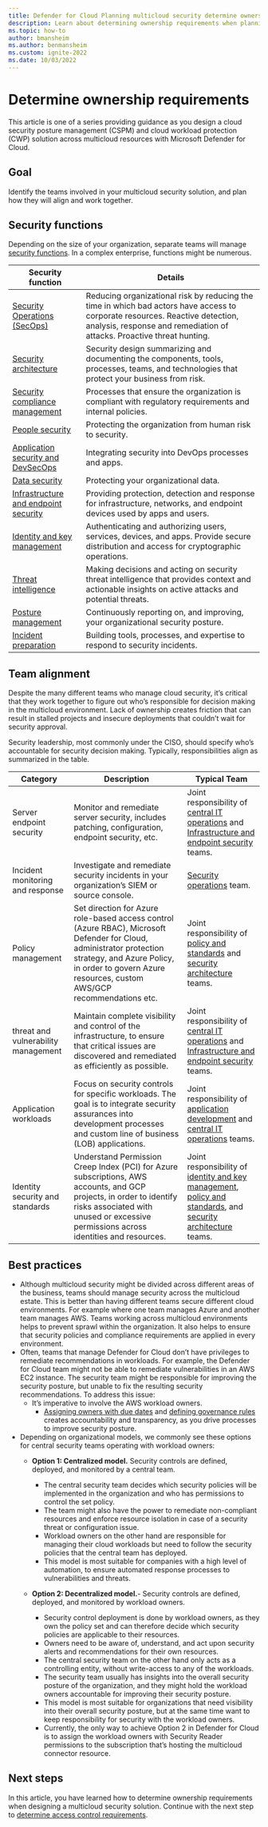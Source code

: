 ```yaml
---
title: Defender for Cloud Planning multicloud security determine ownership requirements security functions team alignment best practices guidance
description: Learn about determining ownership requirements when planning multicloud deployment with Microsoft Defender for Cloud.
ms.topic: how-to
author: bmansheim
ms.author: benmansheim
ms.custom: ignite-2022
ms.date: 10/03/2022
---
```


# Determine ownership requirements

This article is one of a series providing guidance as you design a cloud security posture management (CSPM) and cloud workload protection (CWP) solution across multicloud resources with Microsoft Defender for Cloud.

## Goal

Identify the teams involved in your multicloud security solution, and plan how they will align and work together.

## Security functions

Depending on the size of your organization, separate teams will manage [security functions](/azure/cloud-adoption-framework/organize/cloud-security-compliance-management). In a complex enterprise, functions might be numerous.

| Security function | Details |
|---|---|
|[Security Operations (SecOps)](/azure/cloud-adoption-framework/organize/cloud-security-operations-center) | Reducing organizational risk by reducing the time in which bad actors have access to corporate resources. Reactive detection, analysis, response and remediation of attacks. Proactive threat hunting.  
| [Security architecture](/azure/cloud-adoption-framework/organize/cloud-security-architecture)| Security design summarizing and documenting the components, tools, processes, teams, and technologies that protect your business from risk.|
|[Security compliance management](/azure/cloud-adoption-framework/organize/cloud-security-compliance-management)| Processes that ensure the organization is compliant with regulatory requirements and internal policies.|
|[People security](/azure/cloud-adoption-framework/organize/cloud-security-people)|Protecting the organization from human risk to security.|
|[Application security and DevSecOps](/azure/cloud-adoption-framework/organize/cloud-security-application-security-devsecops)| Integrating security into DevOps processes and apps.|
|[Data security](/azure/cloud-adoption-framework/organize/cloud-security-data-security)| Protecting your organizational data.|
|[Infrastructure and endpoint security](/azure/cloud-adoption-framework/organize/cloud-security-infrastructure-endpoint)|Providing protection, detection and response for infrastructure, networks, and endpoint devices used by apps and users.|
|[Identity and key management](/azure/cloud-adoption-framework/organize/cloud-security-identity-keys)|Authenticating and authorizing users, services, devices, and apps. Provide secure distribution and access for cryptographic operations.|
|[Threat intelligence](/azure/cloud-adoption-framework/organize/cloud-security-threat-intelligence)| Making decisions and acting on security threat intelligence that provides context and actionable insights on active attacks and potential threats.|
|[Posture management](/azure/cloud-adoption-framework/organize/cloud-security-posture-management)|Continuously reporting on, and improving, your organizational security posture.|
|[Incident preparation](/azure/cloud-adoption-framework/organize/cloud-security-incident-preparation)|Building tools, processes, and expertise to respond to security incidents.

## Team alignment

Despite the many different teams who manage cloud security, it’s critical that they work together to figure out who’s responsible for decision making in the multicloud environment. Lack of ownership creates friction that can result in stalled projects and insecure deployments that couldn’t wait for security approval.

Security leadership, most commonly under the CISO, should specify who’s accountable for security decision making. Typically, responsibilities align as summarized in the table.

|Category | Description | Typical Team|
| --- | --- | --- |
|Server endpoint security | Monitor and remediate server security, includes patching, configuration, endpoint security, etc.| Joint responsibility of [central IT operations](/azure/cloud-adoption-framework/organize/central-it) and [Infrastructure and endpoint security](/azure/cloud-adoption-framework/organize/central-it) teams.|
|Incident monitoring and response| Investigate and remediate security incidents in your organization’s SIEM or source console.| [Security operations](/azure/cloud-adoption-framework/organize/cloud-security-operations-center) team.|
|Policy management|Set direction for Azure role-based access control (Azure RBAC), Microsoft Defender for Cloud, administrator protection strategy, and Azure Policy, in order to govern Azure resources, custom AWS/GCP recommendations etc.|Joint responsibility of [policy and standards](/azure/cloud-adoption-framework/organize/cloud-security-policy-standards) and [security architecture](/azure/cloud-adoption-framework/organize/cloud-security-architecture) teams.|
|threat and vulnerability management| Maintain complete visibility and control of the infrastructure, to ensure that critical issues are discovered and remediated as efficiently as possible.| Joint responsibility of [central IT operations](/azure/cloud-adoption-framework/organize/central-it) and [Infrastructure and endpoint security](/azure/cloud-adoption-framework/organize/central-it) teams.|
|Application workloads|Focus on security controls for specific workloads. The goal is to integrate security assurances into development processes and custom line of business (LOB) applications.|Joint responsibility of [application development](/azure/cloud-adoption-framework/organize/cloud-security-application-security-devsecops) and [central IT operations](/azure/cloud-adoption-framework/organize/central-it) teams.|
|Identity security and standards | Understand Permission Creep Index (PCI) for Azure subscriptions, AWS accounts, and GCP projects, in order to identify risks associated with unused or excessive permissions across identities and resources.| Joint responsibility of [identity and key management](/azure/cloud-adoption-framework/organize/cloud-security-identity-keys), [policy and standards](/azure/cloud-adoption-framework/organize/cloud-security-policy-standards), and [security architecture](/azure/cloud-adoption-framework/organize/cloud-security-architecture) teams. |

## Best practices

- Although multicloud security might be divided across different areas of the business, teams should manage security across the multicloud estate. This is better than having different teams secure different cloud environments. For example where one team manages Azure and another team manages AWS. Teams working across multicloud environments helps to prevent sprawl within the organization. It also helps to ensure that security policies and compliance requirements are applied in every environment.
- Often, teams that manage Defender for Cloud don’t have privileges to remediate recommendations in workloads. For example, the Defender for Cloud team might not be able to remediate vulnerabilities in an AWS EC2 instance. The security team might be responsible for improving the security posture, but unable to fix the resulting security recommendations. To address this issue:
  - It’s imperative to involve the AWS workload owners.
    - [Assigning owners with due dates](./governance-rules.md) and [defining governance rules](./governance-rules.md) creates accountability and transparency, as you drive processes to improve security posture.
- Depending on organizational models, we commonly see these options for central security teams operating with workload owners:
  - **Option 1: Centralized model.** Security controls are defined, deployed, and monitored by a central team.

    - The central security team decides which security policies will be implemented in the organization and who has permissions to control the set policy.
    - The team might also have the power to remediate non-compliant resources and enforce resource isolation in case of a security threat or configuration issue.
    - Workload owners on the other hand are responsible for managing their cloud workloads but need to follow the security policies that the central team has deployed.
    - This model is most suitable for companies with a high level of automation, to ensure automated response processes to vulnerabilities and threats.
  - **Option 2: Decentralized model.**- Security controls are defined, deployed, and monitored by workload owners.
    - Security control deployment is done by workload owners, as they own the policy set and can therefore decide which security policies are applicable to their resources.
    - Owners need to be aware of, understand, and act upon security alerts and recommendations for their own resources.
    - The central security team on the other hand only acts as a controlling entity, without write-access to any of the workloads.
    - The security team usually has insights into the overall security posture of the organization, and they might hold the workload owners accountable for improving their security posture.
    - This model is most suitable for organizations that need visibility into their overall security posture, but at the same time want to keep responsibility for security with the workload owners.
    - Currently, the only way to achieve Option 2 in Defender for Cloud is to assign the workload owners with Security Reader permissions to the subscription that’s hosting the multicloud connector resource.

## Next steps

In this article, you have learned how to determine ownership requirements when designing a multicloud security solution. Continue with the next step to [determine access control requirements](plan-multicloud-security-determine-access-control-requirements.md).